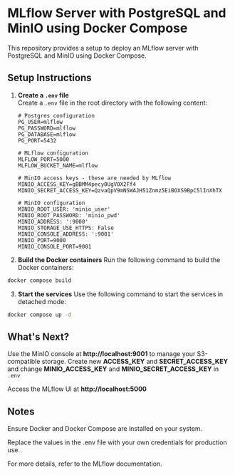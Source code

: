 # MLflow Server with PostgreSQL and MinIO using Docker Compose

This repository provides a setup to deploy an MLflow server with PostgreSQL and MinIO using Docker Compose.

## Setup Instructions

1. **Create a `.env` file**  
   Create a `.env` file in the root directory with the following content:

   ```env
   # Postgres configuration
   PG_USER=mlflow
   PG_PASSWORD=mlflow
   PG_DATABASE=mlflow
   PG_PORT=5432

   # MLflow configuration
   MLFLOW_PORT=5000
   MLFLOW_BUCKET_NAME=mlflow

   # MinIO access keys - these are needed by MLflow
   MINIO_ACCESS_KEY=gBBMM4pecy0UgVOX2Ff4
   MINIO_SECRET_ACCESS_KEY=QzvaQpV9mNSWAJH51Znmz5EiBOXS9BpC5lInXhTX

   # MinIO configuration
   MINIO_ROOT_USER: 'minio_user'
   MINIO_ROOT_PASSWORD: 'minio_pwd'
   MINIO_ADDRESS: ':9000'
   MINIO_STORAGE_USE_HTTPS: False
   MINIO_CONSOLE_ADDRESS: ':9001'
   MINIO_PORT=9000
   MINIO_CONSOLE_PORT=9001
   ```

2. **Build the Docker containers**
Run the following command to build the Docker containers:
```bash 
docker compose build
``` 

3. **Start the services**
Use the following command to start the services in detached mode:
```bash 
docker compose up -d
```

## What's Next?
Use the MinIO console at **http://localhost:9001** to manage your S3-compatible storage. Create new **ACCESS_KEY** and **SECRET_ACCESS_KEY** and change **MINIO_ACCESS_KEY** and **MINIO_SECRET_ACCESS_KEY** in `.env`

Access the MLflow UI at **http://localhost:5000**

## Notes
Ensure Docker and Docker Compose are installed on your system.

Replace the values in the .env file with your own credentials for production use.

For more details, refer to the MLflow documentation.
